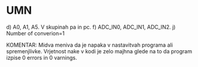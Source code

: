 # UMN
d) A0, A1, A5. V skupinah pa in pc.
f) ADC_IN0, ADC_IN1, ADC_IN2.
j) Number of converion=1

KOMENTAR:
Midva meniva da je napaka v nastavitvah programa ali spremenjlivke. Vrjetnost nake v kodi je zelo majhna glede na to da program izpise 0 errors in 0 varnings.  
